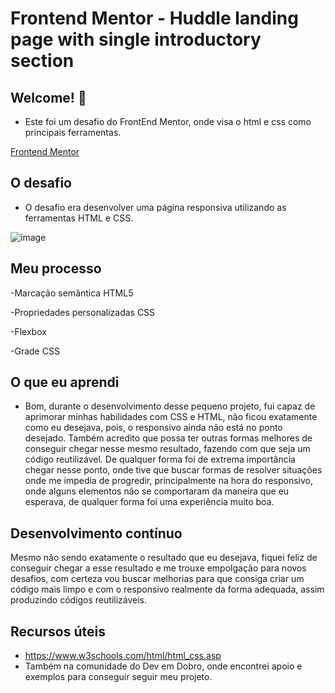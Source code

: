 # Frontend Mentor - Huddle landing page with single introductory section

## Welcome! 👋

- Este foi um desafio do FrontEnd Mentor, onde visa o html e css como principais ferramentas.

[Frontend Mentor](https://www.frontendmentor.io)

## O desafio

- O desafio era desenvolver uma página responsiva utilizando as ferramentas HTML e CSS.

![image](https://github.com/user-attachments/assets/18d9eb2f-9ca2-4fab-a73d-758eb695b7b8)

## Meu processo

-Marcação semântica HTML5

-Propriedades personalizadas CSS

-Flexbox

-Grade CSS

## O que eu aprendi

- Bom, durante o desenvolvimento desse pequeno projeto, fui capaz de aprimorar minhas habilidades com CSS e HTML, não ficou exatamente
como eu desejava, pois, o responsivo ainda não está no ponto desejado. Também acredito que possa ter outras formas melhores de conseguir
chegar nesse mesmo resultado, fazendo com que seja um código reutilizável. De qualquer forma foi de extrema importância chegar nesse 
ponto, onde tive que buscar formas de resolver situações onde me impedia de progredir, principalmente na hora do responsivo, onde alguns elementos
não se comportaram da maneira que eu esperava, de qualquer forma foi uma experiência muito boa.

## Desenvolvimento contínuo

Mesmo não sendo exatamente o resultado que eu desejava, fiquei feliz de conseguir chegar a esse resultado e me trouxe empolgação para novos desafios,
com certeza vou buscar melhorias para que consiga criar um código mais limpo e com o responsivo realmente da forma 
adequada, assim produzindo códigos reutilizáveis.

## Recursos úteis

- https://www.w3schools.com/html/html_css.asp 
- Também na comunidade do Dev em Dobro, onde encontrei apoio e exemplos para conseguir seguir meu projeto.



